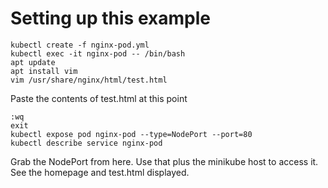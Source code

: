 # Setting up this example

```
kubectl create -f nginx-pod.yml
kubectl exec -it nginx-pod -- /bin/bash
apt update
apt install vim
vim /usr/share/nginx/html/test.html
```
Paste the contents of test.html at this point
```
:wq
exit
kubectl expose pod nginx-pod --type=NodePort --port=80
kubectl describe service nginx-pod
```
Grab the NodePort from here. Use that plus the minikube host to access it. See the homepage and test.html displayed.